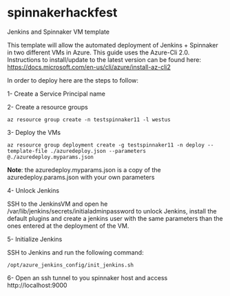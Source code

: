 # spinnakerhackfest
Jenkins and Spinnaker VM template

This template will allow the automated deployment of Jenkins + Spinnaker in two different VMs in Azure.  This guide uses the Azure-Cli 2.0.  Instructions to install/update to the latest version can be found here: https://docs.microsoft.com/en-us/cli/azure/install-az-cli2
 
In order to deploy here are the steps to follow: 

1- Create a Service Principal name

2- Create a resource groups

  `` az resource group create -n testspinnaker11 -l westus `` 

3- Deploy the VMs 

 `` az resource group deployment create -g testspinnaker11 -n deploy --template-file ./azuredeploy.json --parameters @./azuredeploy.myparams.json `` 

**Note**: the azuredeploy.myparams.json is a copy of the azuredeploy.params.json with your own parameters

4- Unlock Jenkins

SSH to the JenkinsVM and open he /var/lib/jenkins/secrets/initialadminpassword to unlock Jenkins, install the default plugins and create a jenkins user with the same parameters than the ones entered at the deployment of the VM.

5- Initialize Jenkins 

SSH to Jenkins and run the following command: 

  ``/opt/azure_jenkins_config/init_jenkins.sh `` 

6- Open an ssh tunnel to you spinnaker host and access http://localhost:9000


